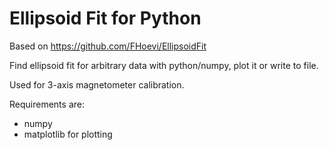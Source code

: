 # Ellipsoid Fit for Python

Based on https://github.com/FHoevi/EllipsoidFit

Find ellipsoid fit for arbitrary data with python/numpy, plot it or write to file.

Used for 3-axis magnetometer calibration.

Requirements are:
- numpy
- matplotlib for plotting
